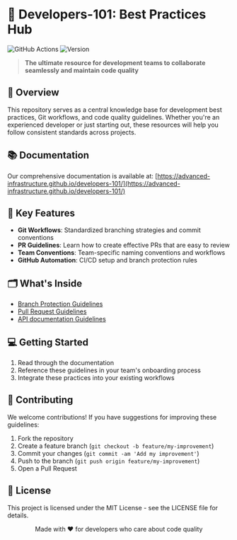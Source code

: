 # 🚀 Developers-101: Best Practices Hub

![GitHub Actions](https://img.shields.io/github/actions/workflow/status/Advanced-Infrastructure/developers-101/github-pages.yml?label=docs&style=flat-square)
![Version](https://img.shields.io/badge/version-1.0.0-blue?style=flat-square)

> **The ultimate resource for development teams to collaborate seamlessly and maintain code quality**

## 🌟 Overview

This repository serves as a central knowledge base for development best practices, Git workflows, and code quality guidelines. Whether you're an experienced developer or just starting out, these resources will help you follow consistent standards across projects.

## 📚 Documentation

Our comprehensive documentation is available at:
[https://advanced-infrastructure.github.io/developers-101/](https://advanced-infrastructure.github.io/developers-101/)

## 🧩 Key Features

- **Git Workflows**: Standardized branching strategies and commit conventions
- **PR Guidelines**: Learn how to create effective PRs that are easy to review
- **Team Conventions**: Team-specific naming conventions and workflows
- **GitHub Automation**: CI/CD setup and branch protection rules

## 🗂️ What's Inside

- [Branch Protection Guidelines](./branch_protection.md)
- [Pull Request Guidelines](./pr_guideline.md)
- [API documentation Guidelines](./api_documentation.md)

## 💻 Getting Started

1. Read through the documentation
2. Reference these guidelines in your team's onboarding process
3. Integrate these practices into your existing workflows

## 🤝 Contributing

We welcome contributions! If you have suggestions for improving these guidelines:

1. Fork the repository
2. Create a feature branch (`git checkout -b feature/my-improvement`)
3. Commit your changes (`git commit -am 'Add my improvement'`)
4. Push to the branch (`git push origin feature/my-improvement`)
5. Open a Pull Request

## 📜 License

This project is licensed under the MIT License - see the LICENSE file for details.



<p align="center">Made with ❤️ for developers who care about code quality</p>
